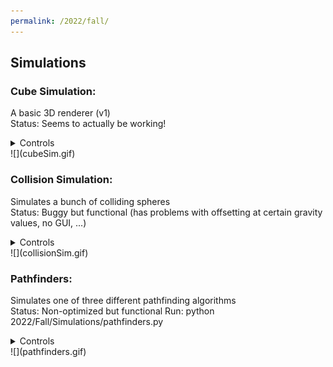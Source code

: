 ```yaml
---
permalink: /2022/fall/
---
```

## Simulations
### Cube Simulation:
A basic 3D renderer (v1)  
Status: Seems to actually be working!  
<details>
    <summary>Controls</summary>
    <p>
        &emsp;To run: python 2022/Fall/Simulations/cube_sim/cube_sim.py<br>
        &emsp;In GUI:<br>
        <ul><ul>
            <li>Space - Enter cube</li>
            <li>Shift/Ctrl - Layer up/down</li>
            <li>Escape - Exit GUI to simulation</li>
        </ul></ul>In simulation:<ul><ul>
            <li>Up/Down - Rotate static x</li>
            <li>Right/Left - Rotate dynamic y</li>
        </ul></ul>
    </p>
</details>
![](cubeSim.gif)


### Collision Simulation:
Simulates a bunch of colliding spheres  
Status: Buggy but functional (has problems with offsetting at certain gravity values, no GUI, ...)  
<details>
    <summary>Controls</summary>
    <p>
        To run: python 2022/Fall/Simulations/collision_sim.py<br>
        In simulation:<ul>
            <li>0-9 controls gravity value (0-0.9 sg's)</li>
        </ul>
    </p>
</details>
![](collisionSim.gif)


### Pathfinders:
Simulates one of three different pathfinding algorithms  
Status: Non-optimized but functional
Run: python 2022/Fall/Simulations/pathfinders.py  
<details>
    <summary>Controls</summary>
    <p>
        To run: python 2022/Fall/Simulations/collision_sim.py
    </p>
</details>
![](pathfinders.gif)